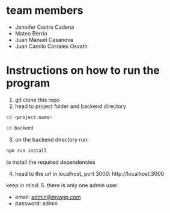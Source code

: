 # team members

* Jennifer Castro Cadena
* Mateo Berrio
* Juan Manuel Casanova
* Juan Camilo Corrales Osvath

# Instructions on how to run the program

1. git clone this repo
2. head to project folder and backend directory

```bash
cd <project-name>
```
```bash
cd backend
```
3. on the backend directory run:

```bash
npm run install
```
to install the required dependencies  

4. head to the url in localhost, port 3000: http://localhost:3000

keep in mind:
5. there is only one admin user: 
* email: admin@myapp.com
* password: admin

